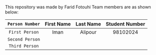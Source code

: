 This repository was made by Farid Fotouhi
Team members are as shown below:

| `Person Number` | First Name | Last Name | Student Number |
|:---------------:|:------------:|:-----------:|:----------------:|
| `First Person` | Iman | Alipour | 98102024 |
| `Second Person` |  |  |  |
| `Third Person` |  |  |  |
